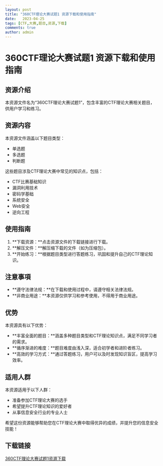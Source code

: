 ```yaml
---
layout: post
title: "360CTF理论大赛试题1 资源下载和使用指南"
date:   2023-04-25
tags: [CTF,大赛,题目,资源,下载]
comments: true
author: admin
---
```

# 360CTF理论大赛试题1 资源下载和使用指南

## 资源介绍

本资源文件名为“360CTF理论大赛试题1”，包含丰富的CTF理论大赛相关题目，供用户学习和练习。

## 资源内容

本资源文件涵盖以下题目类型：

- 单选题
- 多选题
- 判断题

这些题目涉及CTF理论大赛中常见的知识点，包括：

- CTF比赛基础知识
- 漏洞利用技术
- 密码学基础
- 系统安全
- Web安全
- 逆向工程

## 使用指南

1. **下载资源：**点击资源文件的下载链接进行下载。
2. **解压文件：**解压缩下载的文件（如为压缩包）。
3. **开始练习：**根据题目类型进行答题练习，巩固和提升自己的CTF理论知识。

## 注意事項

- **遵守法律法规：**在下载和使用过程中，请遵守相关法律法规。
- **非商业用途：**本资源仅供学习和参考使用，不得用于商业用途。

## 优势

本资源具有以下优势：

- **丰富全面的题目：**涵盖多种题目类型和CTF理论知识点，满足不同学习者的需求。
- **循序渐进的难度：**题目难度由浅入深，适合初学者和进阶者练习。
- **高效的学习方式：**通过答题练习，用户可以及时发现知识盲区，提高学习效率。

## 适用人群

本资源适用于以下人群：

- 准备参加CTF理论大赛的选手
- 希望提升CTF理论知识的爱好者
- 从事信息安全行业的专业人士

希望这份资源能够帮助您在CTF理论大赛中取得优异的成绩，并提升您的信息安全技能！

## 下载链接

[360CTF理论大赛试题1资源下载](https://pan.quark.cn/s/f60a39acb3b7)